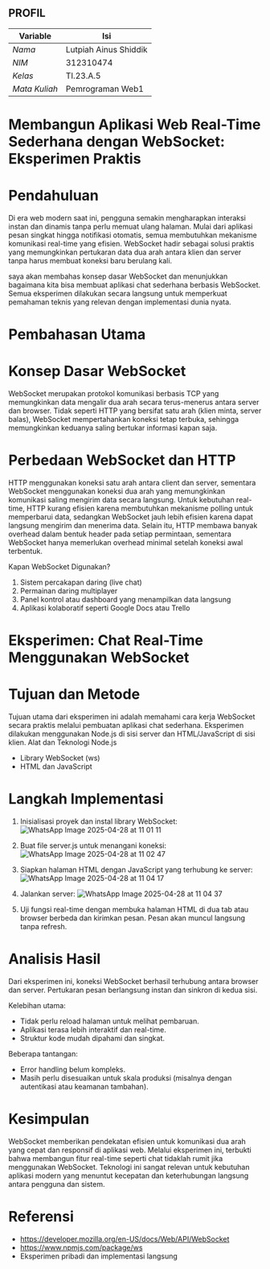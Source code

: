 ## PROFIL
| Variable           |             Isi            |
| -------------------|----------------------------|
| *Nama*           |         Lutpiah Ainus Shiddik       |
| *NIM*            |          312310474         |
| *Kelas*          |          TI.23.A.5         |
| *Mata Kuliah*    |     Pemrograman Web1     |


# Membangun Aplikasi Web Real-Time Sederhana dengan WebSocket: Eksperimen Praktis

# Pendahuluan
Di era web modern saat ini, pengguna semakin mengharapkan interaksi instan dan dinamis tanpa perlu memuat ulang halaman. Mulai dari aplikasi pesan singkat hingga notifikasi otomatis, semua membutuhkan mekanisme komunikasi real-time yang efisien. WebSocket hadir sebagai solusi praktis yang memungkinkan pertukaran data dua arah antara klien dan server tanpa harus membuat koneksi baru berulang kali.

saya akan membahas konsep dasar WebSocket dan menunjukkan bagaimana kita bisa membuat aplikasi chat sederhana berbasis WebSocket. Semua eksperimen dilakukan secara langsung untuk memperkuat pemahaman teknis yang relevan dengan implementasi dunia nyata.

# Pembahasan Utama

# Konsep Dasar WebSocket

WebSocket merupakan protokol komunikasi berbasis TCP yang memungkinkan data mengalir dua arah secara terus-menerus antara server dan browser. Tidak seperti HTTP yang bersifat satu arah (klien minta, server balas), WebSocket mempertahankan koneksi tetap terbuka, sehingga memungkinkan keduanya saling bertukar informasi kapan saja.

# Perbedaan WebSocket dan HTTP
HTTP menggunakan koneksi satu arah antara client dan server, sementara WebSocket menggunakan koneksi dua arah yang memungkinkan komunikasi saling mengirim data secara langsung. Untuk kebutuhan real-time, HTTP kurang efisien karena membutuhkan mekanisme polling untuk memperbarui data, sedangkan WebSocket jauh lebih efisien karena dapat langsung mengirim dan menerima data. Selain itu, HTTP membawa banyak overhead dalam bentuk header pada setiap permintaan, sementara WebSocket hanya memerlukan overhead minimal setelah koneksi awal terbentuk.


Kapan WebSocket Digunakan?
1. Sistem percakapan daring (live chat)
2. Permainan daring multiplayer
3. Panel kontrol atau dashboard yang menampilkan data langsung
4. Aplikasi kolaboratif seperti Google Docs atau Trello

   
# Eksperimen: Chat Real-Time Menggunakan WebSocket

# Tujuan dan Metode

Tujuan utama dari eksperimen ini adalah memahami cara kerja WebSocket secara praktis melalui pembuatan aplikasi chat sederhana. 
Eksperimen dilakukan menggunakan Node.js di sisi server dan HTML/JavaScript di sisi klien.
Alat dan Teknologi
 Node.js
- Library WebSocket (ws)
- HTML dan JavaScript
  
# Langkah Implementasi
1.	Inisialisasi proyek dan instal library WebSocket:
   ![WhatsApp Image 2025-04-28 at 11 01 11](https://github.com/user-attachments/assets/32102147-8ecd-4417-9080-cc5e8d17d67f)

 
2.	Buat file server.js untuk menangani koneksi:
   ![WhatsApp Image 2025-04-28 at 11 02 47](https://github.com/user-attachments/assets/3a4d2483-e748-429a-b63c-121cad4ac68e)

 

3.	Siapkan halaman HTML dengan JavaScript yang terhubung ke server:
   ![WhatsApp Image 2025-04-28 at 11 04 17](https://github.com/user-attachments/assets/78357237-ec43-4aab-a0fe-a0bf41890536)

 

4.	Jalankan server:
   ![WhatsApp Image 2025-04-28 at 11 04 37](https://github.com/user-attachments/assets/8678fdf7-f81b-4443-9d6b-4d20d6969839)

 
5. Uji fungsi real-time dengan membuka halaman HTML di dua tab atau browser berbeda dan kirimkan pesan. Pesan akan muncul langsung tanpa refresh.

   
# Analisis Hasil
Dari eksperimen ini, koneksi WebSocket berhasil terhubung antara browser dan server. Pertukaran pesan berlangsung instan dan sinkron di kedua sisi.

Kelebihan utama:
- Tidak perlu reload halaman untuk melihat pembaruan.
- Aplikasi terasa lebih interaktif dan real-time.
- Struktur kode mudah dipahami dan singkat.

Beberapa tantangan:
- Error handling belum kompleks.
- Masih perlu disesuaikan untuk skala produksi (misalnya dengan autentikasi atau keamanan tambahan).

  
# Kesimpulan
WebSocket memberikan pendekatan efisien untuk komunikasi dua arah yang cepat dan responsif di aplikasi web. Melalui eksperimen ini, terbukti bahwa membangun fitur real-time seperti chat tidaklah rumit jika menggunakan WebSocket. Teknologi ini sangat relevan untuk kebutuhan aplikasi modern yang menuntut kecepatan dan keterhubungan langsung antara pengguna dan sistem.

# Referensi
- https://developer.mozilla.org/en-US/docs/Web/API/WebSocket
- https://www.npmjs.com/package/ws
- Eksperimen pribadi dan implementasi langsung
